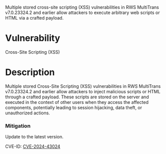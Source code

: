 Multiple stored cross-site scripting (XSS) vulnerabilities in RWS MultiTrans v7.0.23324.2 and earlier allow attackers to execute arbitrary web scripts or HTML via a crafted payload.

# Vulnerability
Cross-Site Scripting (XSS)

# Description
Multiple stored Cross-Site Scripting (XSS) vulnerabilities in RWS MultiTrans v7.0.23324.2 and earlier allow attackers to inject malicious scripts or HTML through a crafted payload. These scripts are stored on the server and executed in the context of other users when they access the affected components, potentially leading to session hijacking, data theft, or unauthorized actions.

### Mitigation
Update to the latest version.


CVE-ID: [CVE-2024-43024](https://cve.mitre.org/cgi-bin/cvename.cgi?name=CVE-2024-43024)
